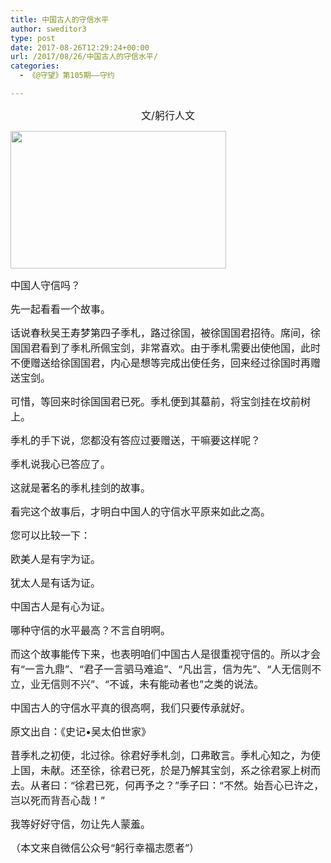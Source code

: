 ```yaml
---
title: 中国古人的守信水平
author: sweditor3
type: post
date: 2017-08-26T12:29:24+00:00
url: /2017/08/26/中国古人的守信水平/
categories:
  - 《@守望》第105期——守约

---
```

<p style="text-align: center;">
  <span style="font-size: 12pt;">文/躬行人文</span>
</p>

<img class="aligncenter size-full wp-image-15838" src="http://t5.shwchurch.org/wp-content/uploads/2017/08/古人守信.jpg" alt="" width="345" height="220" />

<span style="font-size: 12pt;">中国人守信吗？</span>

<span style="font-size: 12pt;">先一起看看一个故事。</span>

<span style="font-size: 12pt;">话说春秋吴王寿梦第四子季札，路过徐国，被徐国国君招待。席间，徐国国君看到了季札所佩宝剑，非常喜欢。由于季札需要出使他国，此时不便赠送给徐国国君，内心是想等完成出使任务，回来经过徐国时再赠送宝剑。</span>

<span style="font-size: 12pt;">可惜，等回来时徐国国君已死。季札便到其墓前，将宝剑挂在坟前树上。</span>

<span style="font-size: 12pt;">季札的手下说，您都没有答应过要赠送，干嘛要这样呢？</span>

<span style="font-size: 12pt;">季札说我心已答应了。</span>

<span style="font-size: 12pt;">这就是著名的季札挂剑的故事。</span>

<span style="font-size: 12pt;">看完这个故事后，才明白中国人的守信水平原来如此之高。</span>

<span style="font-size: 12pt;">您可以比较一下：</span>

<span style="font-size: 12pt;">欧美人是有字为证。</span>

<span style="font-size: 12pt;">犹太人是有话为证。</span>

<span style="font-size: 12pt;">中国古人是有心为证。</span>

<span style="font-size: 12pt;">哪种守信的水平最高？不言自明啊。</span>

<span style="font-size: 12pt;">而这个故事能传下来，也表明咱们中国古人是很重视守信的。所以才会有“一言九鼎”、“君子一言驷马难追”、“凡出言，信为先”、“人无信则不立，业无信则不兴”、“不诚，未有能动者也”之类的说法。</span>

<span style="font-size: 12pt;">中国古人的守信水平真的很高啊，我们只要传承就好。</span>

<span style="font-size: 12pt;">原文出自：《史记•吴太伯世家》</span>

<span style="font-size: 12pt;">昔季札之初使，北过徐。徐君好季札剑，口弗敢言。季札心知之，为使上国，未献。还至徐，徐君已死，於是乃解其宝剑，系之徐君冢上树而去。从者曰：“徐君已死，何再予之？”季子曰：“不然。始吾心已许之，岂以死而背吾心哉！”</span>
  
<span style="font-size: 12pt;">我等好好守信，勿让先人蒙羞。</span>

<span style="font-size: 12pt;">（本文来自微信公众号“躬行幸福志愿者”）</span>

&nbsp;